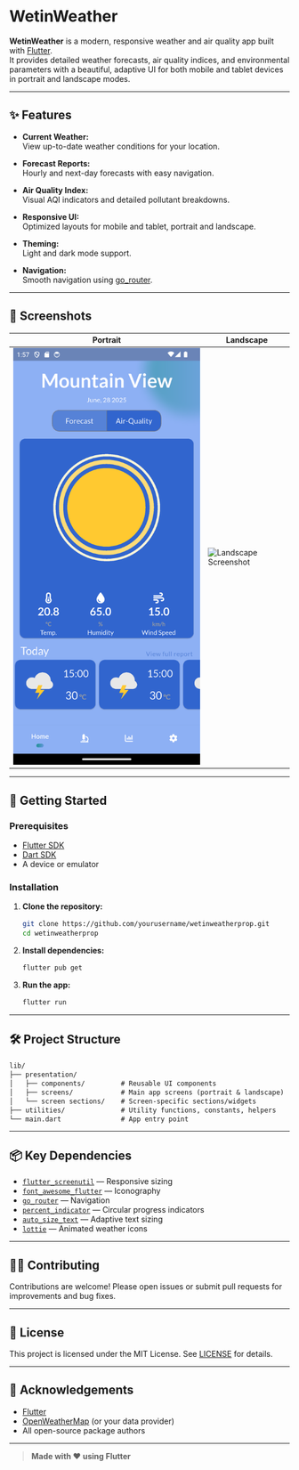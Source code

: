 # WetinWeather

**WetinWeather** is a modern, responsive weather and air quality app built with [Flutter](https://flutter.dev/).  
It provides detailed weather forecasts, air quality indices, and environmental parameters with a beautiful, adaptive UI for both mobile and tablet devices in portrait and landscape modes.

---

## ✨ Features

- **Current Weather:**  
  View up-to-date weather conditions for your location.

- **Forecast Reports:**  
  Hourly and next-day forecasts with easy navigation.

- **Air Quality Index:**  
  Visual AQI indicators and detailed pollutant breakdowns.

- **Responsive UI:**  
  Optimized layouts for mobile and tablet, portrait and landscape.

- **Theming:**  
  Light and dark mode support.

- **Navigation:**  
  Smooth navigation using [go_router](https://pub.dev/packages/go_router).

---

## 📱 Screenshots

<!-- Add your screenshots here -->
| Portrait | Landscape |
|----------|-----------|
| ![Portrait Screenshot](assets/screenshots/portrait.png) | ![Landscape Screenshot](assets/screenshots/landscape.png) |

---

## 🚀 Getting Started

### Prerequisites

- [Flutter SDK](https://docs.flutter.dev/get-started/install)
- [Dart SDK](https://dart.dev/get-dart)
- A device or emulator

### Installation

1. **Clone the repository:**
   ```sh
   git clone https://github.com/yourusername/wetinweatherprop.git
   cd wetinweatherprop
   ```

2. **Install dependencies:**
   ```sh
   flutter pub get
   ```

3. **Run the app:**
   ```sh
   flutter run
   ```

---

## 🛠️ Project Structure

```
lib/
├── presentation/
│   ├── components/         # Reusable UI components
│   ├── screens/            # Main app screens (portrait & landscape)
│   └── screen sections/    # Screen-specific sections/widgets
├── utilities/              # Utility functions, constants, helpers
└── main.dart               # App entry point
```

---

## 📦 Key Dependencies

- [`flutter_screenutil`](https://pub.dev/packages/flutter_screenutil) — Responsive sizing
- [`font_awesome_flutter`](https://pub.dev/packages/font_awesome_flutter) — Iconography
- [`go_router`](https://pub.dev/packages/go_router) — Navigation
- [`percent_indicator`](https://pub.dev/packages/percent_indicator) — Circular progress indicators
- [`auto_size_text`](https://pub.dev/packages/auto_size_text) — Adaptive text sizing
- [`lottie`](https://pub.dev/packages/lottie) — Animated weather icons

---

## 🧑‍💻 Contributing

Contributions are welcome! Please open issues or submit pull requests for improvements and bug fixes.

---

## 📄 License

This project is licensed under the MIT License. See [LICENSE](LICENSE) for details.

---

## 🙏 Acknowledgements

- [Flutter](https://flutter.dev/)
- [OpenWeatherMap](https://openweathermap.org/) (or your data provider)
- All open-source package authors

---

> **Made with ❤️ using Flutter**
